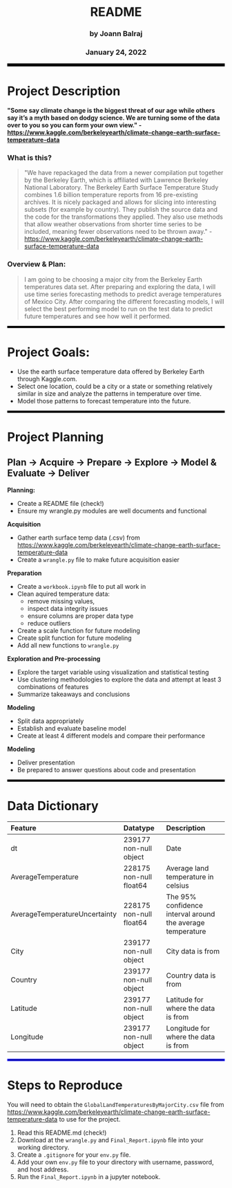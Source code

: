 <div align="center">

    
# README

### by Joann Balraj 
### January 24, 2022

</div align="center">
    
<hr style="border:3px solid black"> </hr>

# Project Description
#### "Some say climate change is the biggest threat of our age while others say it’s a myth based on dodgy science. We are turning some of the data over to you so you can form your own view."  - https://www.kaggle.com/berkeleyearth/climate-change-earth-surface-temperature-data

### What is this?
> "We have repackaged the data from a newer compilation put together by the Berkeley Earth, which is affiliated with Lawrence Berkeley National Laboratory. The Berkeley Earth Surface Temperature Study combines 1.6 billion temperature reports from 16 pre-existing archives. It is nicely packaged and allows for slicing into interesting subsets (for example by country). They publish the source data and the code for the transformations they applied. They also use methods that allow weather observations from shorter time series to be included, meaning fewer observations need to be thrown away." - https://www.kaggle.com/berkeleyearth/climate-change-earth-surface-temperature-data

### Overview & Plan:
> I am going to be choosing a major city from the Berkeley Earth temperatures data set.  After preparing and exploring the data, I will use time series forecasting methods to predict average temperatures of Mexico City. After comparing the different forecasting models, I will select the best performing model to run on the test data to predict future temperatures and see how well it performed.

<hr style="border:2px solid black"> </hr>

# Project Goals:
- Use the earth surface temperature data offered by Berkeley Earth through Kaggle.com. 
- Select one location, could be a city or a state or something relatively similar in size and analyze the patterns in temperature over time. 
- Model those patterns to forecast temperature into the future.


<hr style="border:2px solid black"> </hr>

# Project Planning
## Plan -> Acquire -> Prepare -> Explore -> Model & Evaluate -> Deliver

<b>Planning:</b>  
- Create a README file (check!)
- Ensure my wrangle.py modules are well documents and functional

<b>Acquisition </b>  
- Gather earth surface temp data (.csv) from https://www.kaggle.com/berkeleyearth/climate-change-earth-surface-temperature-data 
- Create a `wrangle.py` file to make future acquisition easier

<b>Preparation</b>  
- Create a `workbook.ipynb` file to put all work in 
- Clean aquired temperature data:
    - remove missing values, 
    - inspect data integrity issues 
    - ensure columns are proper data type
    - reduce outliers
- Create a scale function for future modeling
- Create split function for future modeling
- Add all new functions to `wrangle.py`

<b>Exploration and Pre-processing</b>  
- Explore the target variable using visualization and statistical testing
- Use clustering methodologies to explore the data and attempt at least 3 combinations of features
- Summarize takeaways and conclusions

<b>Modeling</b>  
- Split data appropriately 
- Establish and evaluate baseline model
- Create at least 4 different models and compare their performance

<b>Modeling</b>  
- Deliver presentation
- Be prepared to answer questions about code and presentation



<hr style="border:2px solid black"> </hr>

# Data Dictionary

| Feature                       | Datatype                  | Description                                                        |
|:------------------------------|:--------------------------|:-------------------------------------------------------------------|
| dt                            | 239177 non-null  object   | Date
| AverageTemperature            | 228175 non-null  float64  | Average land temperature in celsius
| AverageTemperatureUncertainty | 228175 non-null  float64  | The 95% confidence interval around the average temperature
| City                          | 239177 non-null  object   | City data is from  
| Country                       | 239177 non-null  object   | Country data is from
| Latitude                      | 239177 non-null  object   | Latitude for where the data is from
| Longitude                     | 239177 non-null  object   | Longitude for where the data is from

<hr style="border:2px solid blue"> </hr>

# Steps to Reproduce

You will need to obtain the `GlobalLandTemperaturesByMajorCity.csv` file from https://www.kaggle.com/berkeleyearth/climate-change-earth-surface-temperature-data to use for the project.

 1. Read this README.md (check!)
 2. Download at the `wrangle.py` and `Final_Report.ipynb` file into your working directory.
 3. Create a `.gitignore` for your `env.py` file.
 4. Add your own `env.py` file to your directory with username, password, and host address. 
 5. Run the `Final_Report.ipynb` in a jupyter notebook.
